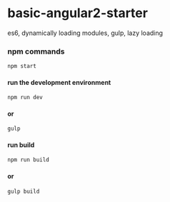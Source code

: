 # basic-angular2-starter
es6, dynamically loading modules, gulp, lazy loading

### npm commands

```bash
npm start
```
#### run the development environment
```bash
npm run dev
```
#### or
```bash
gulp
```
#### run build
```bash
npm run build
```
#### or
```bash
gulp build
```